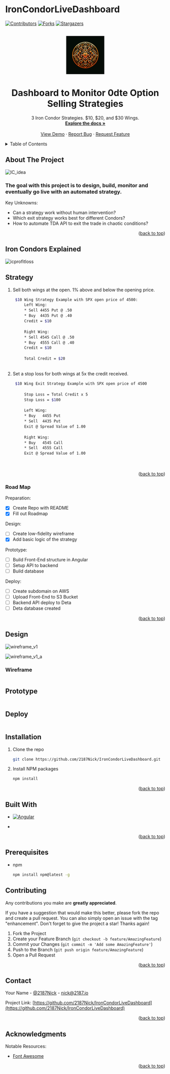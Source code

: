 # IronCondorLiveDashboard

<a name="readme-top"></a>

[![Contributors][contributors-shield]][contributors-url]
[![Forks][forks-shield]][forks-url]
[![Stargazers][stars-shield]][stars-url]

<!-- PROJECT LOGO -->
<br />
<div align="center">
  <a href="https://github.com/2187Nick/IronCondorLiveDashboard">
    <img src="images/2187logo.png" alt="Logo" width="120" height="120">
  </a>

  <h1 align="center">Dashboard to Monitor 0dte Option Selling Strategies</h1>

  <p align="center">
    3 Iron Condor Strategies. $10, $20, and $30 Wings.
    <br />
    <a href="https://github.com/2187Nick/IronCondorLiveDashboard"><strong>Explore the docs »</strong></a>
    <br />
    <br />
    <a href="https://github.com/2187Nick/IronCondorLiveDashboard">View Demo</a>
    ·
    <a href="https://github.com/2187Nick/IronCondorLiveDashboard">Report Bug</a>
    ·
    <a href="https://github.com/2187Nick/IronCondorLiveDashboard">Request Feature</a>
  </p>
</div>

<!-- TABLE OF CONTENTS -->
<details>
  <summary>Table of Contents</summary>
  <ol>
    <li>
      <a href="#about-the-project">About The Project</a>
       <ul>
        <li><a href="#iron-condors-explained">Iron Condors Explained</a></li>
      </ul>
       <ul>
        <li><a href="#strategy">Strategy</a></li>
      </ul>
    </li>
    <li>
      <a href="#road-map">Roadmap</a>
      <ul>
        <li><a href="#design">Design</a></li>
        <li><a href="#prototype">Prototype</a></li>
        <li><a href="#deploy">Deploy</a></li>
      </ul>
    </li>
    <li><a href="#built-with">Built With</a></li>
    <li><a href="#prerequisites">Prerequesites</a></li>
    <li><a href="#contributing">Contributing</a></li>
    <li><a href="#contact">Contact</a></li>
    <li><a href="#acknowledgments">Acknowledgments</a></li>
  </ol>
</details>



<!-- ABOUT THE PROJECT -->
## About The Project

![IC_idea](https://github.com/2187Nick/IronCondorLiveDashboard/assets/75052782/4f2a385a-23a2-4bfe-af6d-f98730fee755)


### The goal with this project is to design, build, monitor and eventually go live with an automated strategy.

Key Unknowns:
* Can a strategy work without human intervention?
* Which exit strategy works best for different Condors?
* How to automate TDA API to exit the trade in chaotic conditions?


<p align="right">(<a href="#readme-top">back to top</a>)</p>

<!-- USAGE EXAMPLES -->
## Iron Condors Explained
![icprofitloss](https://github.com/2187Nick/IronCondorLiveDashboard/assets/75052782/0683370a-b746-4684-bf76-d0bf55204948)



<!-- USAGE EXAMPLES -->
## Strategy

1. Sell both wings at the open. 1% above and below the opening price.
     ```sh
      $10 Wing Strategy Example with SPX open price of 4500:
          Left Wing:
          * Sell 4455 Put @ .50
          * Buy  4435 Put @ .40
          Credit = $10
  
          Right Wing:
          * Sell 4545 Call @ .50
          * Buy  4555 Call @ .40
          Credit = $10
  
          Total Credit = $20
      
     ```
3. Set a stop loss for both wings at 5x the credit received.
     ```sh
      $10 Wing Exit Strategy Example with SPX open price of 4500
  
          Stop Loss = Total Credit x 5
          Stop Loss = $100
     
          Left Wing:
          * Buy   4455 Put
          * Sell  4435 Put
          Exit @ Spread Value of 1.00
  
          Right Wing:
          * Buy   4545 Call
          * Sell  4555 Call
          Exit @ Spread Value of 1.00
  
          
    ```

<p align="right">(<a href="#readme-top">back to top</a>)</p>



<!-- ROADMAP -->
### Road Map

Preparation:
  - [X] Create Repo with README
  - [X] Fill out Roadmap

Design:
  - [ ] Create low-fidelity wireframe
  - [X] Add basic logic of the strategy

Prototype:
  - [ ] Build Front-End structure in Angular
  - [ ] Setup API to backend
  - [ ] Build database

Deploy:
  - [ ] Create subdomain on AWS
  - [ ] Upload Front-End to S3 Bucket
  - [ ] Backend API deploy to Deta
  - [ ] Deta database created

<p align="right">(<a href="#readme-top">back to top</a>)</p>

## Design
![wireframe_v1](https://github.com/2187Nick/IronCondorLiveDashboard/assets/75052782/cfc70b71-26bf-4608-a88c-6e9f76c58f27)

![wireframe_v1_a](https://github.com/2187Nick/IronCondorLiveDashboard/assets/75052782/35741412-e6c3-463e-bd8a-76617385b0cd)


### Wireframe

  ```bash


  ```

## Prototype
  ```bash

  
  ```


## Deploy
  ```bash

  
  ```

## Installation

1. Clone the repo
   ```sh
   git clone https://github.com/2187Nick/IronCondorLiveDashboard.git
   ```
3. Install NPM packages
   ```sh
   npm install
   ```


<p align="right">(<a href="#readme-top">back to top</a>)</p>

## Built With

* [![Angular][Angular.io]][Angular-url]

* 
<p align="right">(<a href="#readme-top">back to top</a>)</p>

## Prerequisites

* npm
  ```sh
  npm install npm@latest -g
  ```



<!-- CONTRIBUTING -->
## Contributing

Any contributions you make are **greatly appreciated**.

If you have a suggestion that would make this better, please fork the repo and create a pull request. You can also simply open an issue with the tag "enhancement".
Don't forget to give the project a star! Thanks again!

1. Fork the Project
2. Create your Feature Branch (`git checkout -b feature/AmazingFeature`)
3. Commit your Changes (`git commit -m 'Add some AmazingFeature'`)
4. Push to the Branch (`git push origin feature/AmazingFeature`)
5. Open a Pull Request

<p align="right">(<a href="#readme-top">back to top</a>)</p>


<!-- CONTACT -->
## Contact

Your Name - [@2187Nick](https://twitter.com/2187Nick) - nick@2187.io

Project Link: [https://github.com/2187Nick/IronCondorLiveDashboard](https://github.com/2187Nick/IronCondorLiveDashboard)

<p align="right">(<a href="#readme-top">back to top</a>)</p>



<!-- ACKNOWLEDGMENTS -->
## Acknowledgments

Notable Resources:

* [Font Awesome](https://fontawesome.com)


<p align="right">(<a href="#readme-top">back to top</a>)</p>

<!-- MARKDOWN LINKS & IMAGES -->
<!-- https://www.markdownguide.org/basic-syntax/#reference-style-links -->
[contributors-shield]: https://img.shields.io/github/contributors/othneildrew/Best-README-Template.svg?style=for-the-badge
[contributors-url]: https://github.com/2187Nick/IronCondorLiveDashboard/graphs/contributors
[forks-shield]: https://img.shields.io/github/forks/othneildrew/Best-README-Template.svg?style=for-the-badge
[forks-url]: https://github.com/2187Nick/IronCondorLiveDashboard/network/members
[stars-shield]: https://img.shields.io/github/stars/othneildrew/Best-README-Template.svg?style=for-the-badge
[stars-url]: https://github.com/2187Nick/IronCondorLiveDashboard/stargazers
[Angular.io]: https://img.shields.io/badge/Angular-DD0031?style=for-the-badge&logo=angular&logoColor=white
[Angular-url]: https://angular.io/
